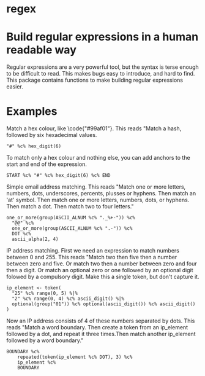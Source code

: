 regex
=====

# Build regular expressions in a human readable way

Regular expressions are a very powerful tool, but the syntax is terse enough 
to be difficult to read.  This makes bugs easy to introduce, and hard to 
find.  This package contains functions to make building regular expressions
easier.

# Examples

Match a hex colour, like \code{"#99af01"}.  This reads "Match a hash, 
followed by six hexadecimal values.

    "#" %c% hex_digit(6)

To match only a hex colour and nothing else, you can add anchors to the 
start and end of the expression.

    START %c% "#" %c% hex_digit(6) %c% END
    
Simple email address matching. This reads "Match one or more 
letters, numbers, dots, underscores, percents, plusses or hyphens. Then 
match an 'at' symbol. Then match one or more letters, numbers, dots, or 
hyphens. Then match a dot. Then match two to four letters."

    one_or_more(group(ASCII_ALNUM %c% "._%+-")) %c%
      "@@" %c%
      one_or_more(group(ASCII_ALNUM %c% ".-")) %c%
      DOT %c%
      ascii_alpha(2, 4)
      
IP address matching. First we need an expression to match numbers between 0 
and 255.  This reads "Match two then five then a number between zero and 
five.  Or match two then a number between zero and four then a digit. Or 
match an optional zero or one followed by an optional digit folowed by a
compulsory digit.  Make this a single token, but don't capture it.

    ip_element <- token(
      "25" %c% range(0, 5) %|%
      "2" %c% range(0, 4) %c% ascii_digit() %|%
      optional(group("01")) %c% optional(ascii_digit()) %c% ascii_digit()
    )
    
Now an IP address consists of 4 of these numbers separated by dots. This 
reads "Match a word boundary. Then create a token from an ip_element 
followed by a dot, and repeat it three times.Then match another ip_element
followed by a word boundary."

    BOUNDARY %c% 
        repeated(token(ip_element %c% DOT), 3) %c% 
        ip_element %c%
        BOUNDARY